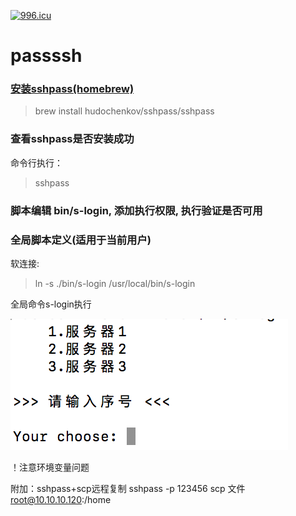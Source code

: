 
<a href="https://996.icu"><img src="https://img.shields.io/badge/link-996.icu-red.svg" alt="996.icu" /></a>


# passssh

### [安装sshpass(homebrew)](https://github.com/hudochenkov/homebrew-sshpass)

>brew install hudochenkov/sshpass/sshpass

### 查看sshpass是否安装成功
命令行执行：
>sshpass

### 脚本编辑 bin/s-login, 添加执行权限, 执行验证是否可用

### 全局脚本定义(适用于当前用户)
软连接: 
>ln -s ./bin/s-login /usr/local/bin/s-login

全局命令s-login执行



![](./images/shell.png)

！注意环境变量问题


附加：sshpass+scp远程复制
  sshpass -p 123456 scp 文件 root@10.10.10.120:/home
